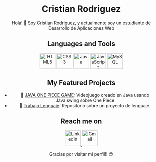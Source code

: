 <div align="center">
 
  <h1>Cristian Rodriguez</h1>
  <p>Hola! 👋 Soy Cristian Rodriguez, y actualmente soy un estudiante de Desarrollo de Aplicaciones Web </p>

  <!-- Otras secciones del README.md -->

  <h2>Languages and Tools</h2>
  <div>
    <img src="https://cdn.jsdelivr.net/gh/devicons/devicon/icons/html5/html5-original.svg" alt="HTML5" width="50" height="50" />
    <img src="https://cdn.jsdelivr.net/gh/devicons/devicon/icons/css3/css3-original.svg" alt="CSS3" width="50" height="50" />
    <img src="https://cdn.jsdelivr.net/gh/devicons/devicon/icons/java/java-original.svg" alt="Java" width="50" height="50" />
    <img src="https://cdn.jsdelivr.net/gh/devicons/devicon/icons/javascript/javascript-original.svg" alt="JavaScript" width="50" height="50" />
    <img src="https://cdn.jsdelivr.net/gh/devicons/devicon/icons/mysql/mysql-original-wordmark.svg" alt="MySQL" width="50" height="50" />
  </div>

  <!-- Otras secciones del README.md -->

  <h2>My Featured Projects</h2>
  <ul>
    <li>🚀 <a href="https://github.com/GiovanniBarroso/JAVA-ONEPIECE-GAME">JAVA ONE PIECE GAME</a>: Videojuego creado en Java usando Java.swing sobre One Piece</li>
    <li>🌟 <a href="https://github.com/CristianRM05/TrabajoLenguaje">Trabajo Lenguaje</a>: Repositorio sobre un proyecto de lenguaje.</li>
  </ul>

  <h2>Reach me on</h2>
  <div>
    <a href="https://www.linkedin.com/in/cristian-rodriguez-moreno-/">
      <img src="https://cdn.jsdelivr.net/gh/devicons/devicon/icons/linkedin/linkedin-original.svg" alt="LinkedIn" width="50" height="50" />
    </a>
    <a href="mailto:crm00423@gmail.com">
      <img src="https://cdn.jsdelivr.net/gh/devicons/devicon/icons/google/google-original.svg" alt="Gmail" width="50" height="50" />
    </a>
  </div>
  <p>Gracias por visitar mi perfil!! 😊</p>
</div>